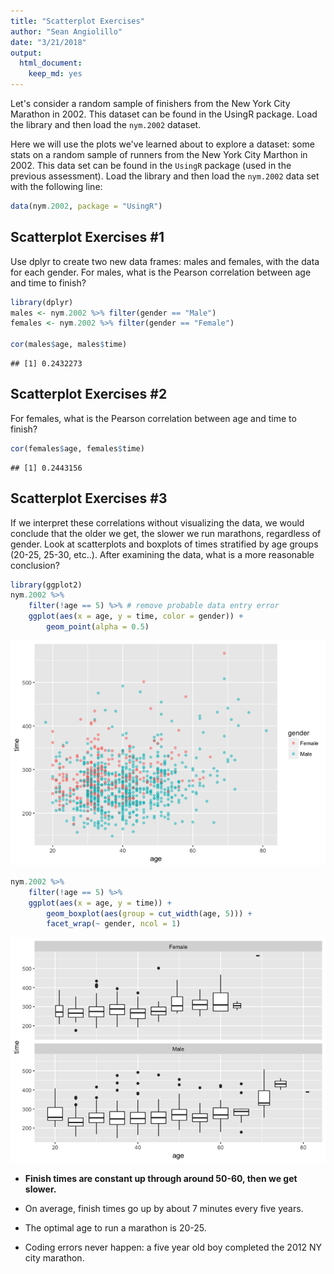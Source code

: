 ```yaml
---
title: "Scatterplot Exercises"
author: "Sean Angiolillo"
date: "3/21/2018"
output: 
  html_document: 
    keep_md: yes
---
```




Let's consider a random sample of finishers from the New York City Marathon in 2002. This dataset can be found in the UsingR package. Load the library and then load the `nym.2002` dataset.

Here we will use the plots we've learned about to explore a dataset: some stats on a random sample of runners from the New York City Marthon in 2002. This data set can be found in the `UsingR` package (used in the previous assessment). Load the library and then load the `nym.2002` data set with the following line:


```r
data(nym.2002, package = "UsingR")
```

## Scatterplot Exercises #1

Use dplyr to create two new data frames: males and females, with the data for each gender. For males, what is the Pearson correlation between age and time to finish?


```r
library(dplyr)
males <- nym.2002 %>% filter(gender == "Male")
females <- nym.2002 %>% filter(gender == "Female")

cor(males$age, males$time)
```

```
## [1] 0.2432273
```

## Scatterplot Exercises #2

For females, what is the Pearson correlation between age and time to finish?


```r
cor(females$age, females$time)
```

```
## [1] 0.2443156
```


## Scatterplot Exercises #3

If we interpret these correlations without visualizing the data, we would conclude that the older we get, the slower we run marathons, regardless of gender. Look at scatterplots and boxplots of times stratified by age groups (20-25, 25-30, etc..). After examining the data, what is a more reasonable conclusion?


```r
library(ggplot2)
nym.2002 %>%
    filter(!age == 5) %>% # remove probable data entry error
    ggplot(aes(x = age, y = time, color = gender)) + 
        geom_point(alpha = 0.5)
```

![](scatterplot_exercises_files/figure-html/unnamed-chunk-4-1.png)<!-- -->

```r
nym.2002 %>%
    filter(!age == 5) %>%
    ggplot(aes(x = age, y = time)) + 
        geom_boxplot(aes(group = cut_width(age, 5))) +
        facet_wrap(~ gender, ncol = 1)
```

![](scatterplot_exercises_files/figure-html/unnamed-chunk-5-1.png)<!-- -->

* **Finish times are constant up through around 50-60, then we get slower.**

* On average, finish times go up by about 7 minutes every five years.

* The optimal age to run a marathon is 20-25.

* Coding errors never happen: a five year old boy completed the 2012 NY city marathon.
